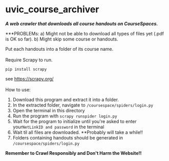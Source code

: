 # uvic_course_archiver

***A web crawler that downloads all course handouts on CourseSpaces.***

***PROBLEMs: 
  a) Might not be able to download all types of files yet (.pdf is OK so far).
  b) Might skip some course or handouts.

Put each handouts into a folder of its course name.
<br>
<br>
Require Scrapy to run.
```
pip install scrapy
```
see https://scrapy.org/
<br>
<br>
How to use:

1. Download this program and extract it into a folder.
2. In the extracted folder, navigate to ```/coursespace/spiders/login.py```
3. Open the terminal in this directory
4. Run the program with ```scrapy runspider login.py```
5. Wait for the program to initialize until you're asked to enter your```NetLinkID and password``` in the terminal
6. Wait til all files are downloaded. **Probably will take a while!!
7. Folders containing handouts should be generated in ```/coursespace/spiders/login.py```


**Remember to Crawl Responsibly and Don't Harm the Website!!**
